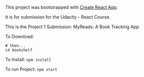 This project was bootstrapped with [Create React App](https://github.com/facebookincubator/create-react-app).

It is for submission for the Udacity - React Course.

This is the Project 1 Submission: MyReads: A Book Tracking App


To Download: 
```https://github.com/JarrodCColburn/bookshelf.git
# then...
cd bookshelf
```

To Install:
```npm install```

To run Project:
```npm start```
